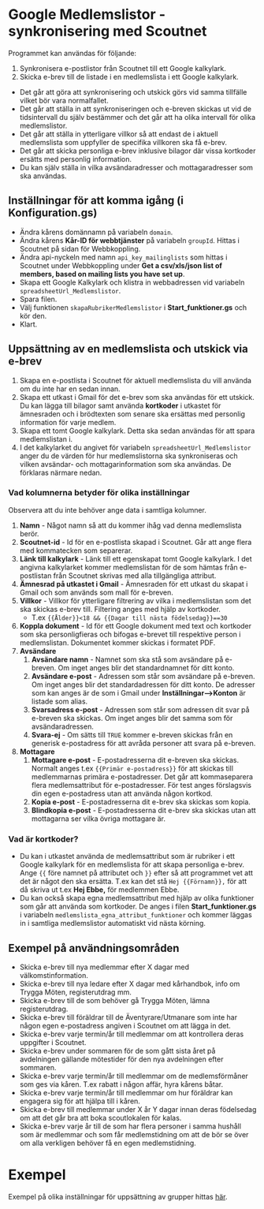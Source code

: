 # Google Medlemslistor - synkronisering med Scoutnet
Programmet kan användas för följande:
1. Synkronisera e-postlistor från Scoutnet till ett Google kalkylark.
2. Skicka e-brev till de listade i en medlemslista i ett Google kalkylark.

- Det går att göra att synkronisering och utskick görs vid samma tillfälle vilket bör vara normalfallet.
- Det går att ställa in att synkroniseringen och e-breven skickas ut vid de tidsintervall du själv bestämmer och det går att ha olika intervall för olika medlemslistor.
- Det går att ställa in ytterligare villkor så att endast de i aktuell medlemslista som uppfyller de specifika villkoren ska få e-brev.
- Det går att skicka personliga e-brev inklusive bilagor där vissa kortkoder ersätts med personlig information.
- Du kan själv ställa in vilka avsändaradresser och mottagaradresser som ska användas.


## Inställningar för att komma igång (i Konfiguration.gs)
- Ändra kårens domännamn på variabeln `domain`.
- Ändra kårens **Kår-ID för webbtjänster** på variabeln `groupId`. Hittas i Scoutnet på sidan för
  Webbkoppling.
- Ändra api-nyckeln med namn `api_key_mailinglists` som hittas i Scoutnet under
  Webbkoppling under **Get a csv/xls/json list of members, based on mailing lists you have set up**.
- Skapa ett Google Kalkylark och klistra in webbadressen vid variabeln `spreadsheetUrl_Medlemslistor`.
- Spara filen.
- Välj funktionen `skapaRubrikerMedlemslistor` i **Start_funktioner.gs** och kör den.
- Klart.

## Uppsättning av en medlemslista och utskick via e-brev
1. Skapa en e-postlista i Scoutnet för aktuell medlemslista du vill använda om du inte har en sedan innan.
2. Skapa ett utkast i Gmail för det e-brev som ska användas för ett utskick. Du kan lägga till bilagor samt använda **kortkoder** i utkastet för ämnesraden och i brödtexten som senare ska ersättas med personlig information för varje medlem.
3. Skapa ett tomt Google kalkylark. Detta ska sedan användas för att spara medlemslistan i.
4. I det kalkylarket du angivet för variabeln `spreadsheetUrl_Medlemslistor` anger du de värden för hur medlemslistorna ska synkroniseras och vilken avsändar- och mottagarinformation som ska användas.
De förklaras närmare nedan.


### Vad kolumnerna betyder för olika inställningar
Observera att du inte behöver ange data i samtliga kolumner.
1. **Namn** - Något namn så att du kommer ihåg vad denna medlemslista berör.
1. **Scoutnet-id** - Id för en e-postlista skapad i Scoutnet. Går att ange flera med kommatecken som separerar.
2. **Länk till kalkylark** - Länk till ett egenskapat tomt Google kalkylark. I det angivna kalkylarket kommer medlemslistan för de som hämtas från e-postlistan från Scoutnet skrivas med alla tillgängliga attribut.
3. **Ämnesrad på utkastet i Gmail** - Ämnesraden för ett utkast du skapat i Gmail och som används som mall för e-breven.
4. **Villkor** - Villkor för ytterligare filtrering av vilka i medlemslistan som det ska skickas e-brev till. Filtering anges med hjälp av kortkoder.
   - T.ex `{{Ålder}}<18 && {{Dagar till nästa födelsedag}}==30`
5. **Koppla dokument** - Id för ett Google dokument med text och kortkoder som ska personligfieras och bifogas e-brevet till respektive person i medlemslistan. Dokumentet kommer skickas i formatet PDF.
6. **Avsändare**
   1. **Avsändare namn** - Namnet som ska stå som avsändare på e-breven. Om inget anges blir det standardnamnet för ditt konto.
   2. **Avsändare e-post** - Adressen som står som avsändare på e-breven. Om inget anges blir det standardadressen för ditt konto. De adresser som kan anges är de som i Gmail under **Inställningar-->Konton** är listade som alias.
   3. **Svarsadress e-post** - Adressen som står som adressen dit svar på e-breven ska skickas. Om inget anges blir det samma som för avsändaradressen.
   4. **Svara-ej** - Om sätts till `TRUE` kommer e-breven skickas från en generisk e-postadress för att avråda personer att svara på e-breven.
7. **Mottagare**
   1. **Mottagare e-post** - E-postadresserna dit e-breven ska skickas. Normalt anges t.ex `{{Primär e-postadress}}` för att skickas till medlemmarnas primära e-postadresser. Det går att kommaseparera flera medlemsattribut för e-postadresser. För test anges förslagsvis din egen e-postadress utan att använda någon kortkod.
   1. **Kopia e-post** - E-postadresserna dit e-brev ska skickas som kopia.
   1. **Blindkopia e-post** - E-postadresserna dit e-brev ska skickas utan att mottagarna ser vilka övriga mottagare är.

### Vad är kortkoder?
- Du kan i utkastet använda de medlemsattribut som är rubriker i ett Google kalkylark för en medlemslista för att skapa personliga e-brev. Ange `{{` före namnet på attributet och `}}` efter så att programmet vet att det är något den ska ersätta. T.ex kan det stå `Hej {{Förnamn}},` för att då skriva ut t.ex **Hej Ebbe,** för medlemmen Ebbe.
- Du kan också skapa egna medlemsattribut med hjälp av olika funktioner som går att använda som kortkoder. De anges i filen **Start_funktioner.gs** i variabeln `medlemslista_egna_attribut_funktioner` och kommer läggas in i samtliga medlemslistor automatiskt vid nästa körning.


## Exempel på användningsområden
- Skicka e-brev till nya medlemmar efter X dagar med välkomstinformation.
- Skicka e-brev till nya ledare efter X dagar med kårhandbok, info om Trygga Möten, registerutdrag mm.
- Skicka e-brev till de som behöver gå Trygga Möten, lämna registerutdrag.
- Skicka e-brev till föräldrar till de Äventyrare/Utmanare som inte har någon egen e-postadress angiven i Scoutnet om att lägga in det.
- Skicka e-brev varje termin/år till medlemmar om att kontrollera deras uppgifter i Scoutnet.
- Skicka e-brev under sommaren för de som gått sista året på avdelningen gällande mötestider för den nya avdelningen efter sommaren.
- Skicka e-brev varje termin/år till medlemmar om de medlemsförmåner som ges via kåren. T.ex rabatt i någon affär, hyra kårens båtar.
- Skicka e-brev varje termin/år till medlemmar om hur föräldrar kan engagera sig för att hjälpa till i kåren.
- Skicka e-brev till medlemmar under X år Y dagar innan deras födelsedag om att det går bra att boka scoutlokalen för kalas.
- Skicka e-brev varje år till de som har flera personer i samma hushåll som är medlemmar och som får medlemstidning om att de bör se över om alla verkligen behöver få en egen medlemstidning.

# Exempel
Exempel på olika inställningar för uppsättning av grupper hittas [här](./Medlemslistor-Hur-gör-jag-för-att).
